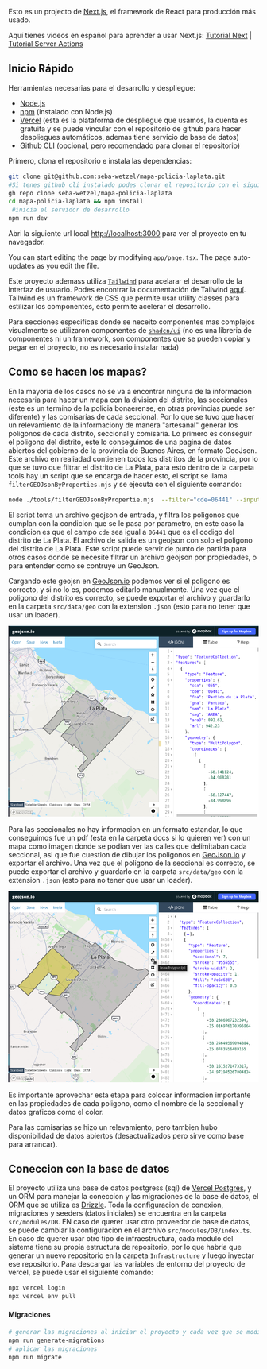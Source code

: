 Esto es un projecto de [Next.js](https://nextjs.org/), el framework de React para producción más usado.

Aquí tienes videos en español para aprender a usar Next.js:
[Tutorial Next](https://www.youtube.com/watch?v=jMy4pVZMyLM) |
[Tutorial Server Actions](https://www.youtube.com/watch?v=m6KESRxAdK4)

## Inicio Rápido

Herramientas necesarias para el desarrollo y despliegue:

- [Node.js](https://nodejs.org/en/download/)
- [npm](https://www.npmjs.com/get-npm) (instalado con Node.js)
- [Vercel](https://vercel.com/) (esta es la plataforma de despliegue que usamos, la cuenta es gratuita y se puede vincular con el repositorio de github para hacer despliegues automáticos, ademas tiene servicio de base de datos)
- [Github CLI](https://cli.github.com/) (opcional, pero recomendado para clonar el repositorio)

Primero, clona el repositorio e instala las dependencias:

```bash
git clone git@github.com:seba-wetzel/mapa-policia-laplata.git
#Si tenes github cli instalado podes clonar el repositorio con el siguiente comando
gh repo clone seba-wetzel/mapa-policia-laplata
cd mapa-policia-laplata && npm install
 #inicia el servidor de desarrollo
npm run dev
```

Abri la siguiente url local [http://localhost:3000](http://localhost:3000) para ver el proyecto en tu navegador.

You can start editing the page by modifying `app/page.tsx`. The page auto-updates as you edit the file.

Este proyecto ademass utiliza [`Tailwind`](https://tailwindcss.com/) para acelarar el desarrollo de la interfaz de usuario. Podes encontrar la documentación de Tailwind [aquí](https://tailwindcss.com/docs).
Tailwind es un framework de CSS que permite usar utility classes para estilizar los componentes, esto permite acelerar el desarrollo.

Para secciones especificas donde se neceito componentes mas complejos visualmente se utilizaron componentes de [`shadcn/ui`](https://ui.shadcn.com/) (no es una libreria de componentes ni un framework, son componentes que se pueden copiar y pegar en el proyecto, no es necesario instalar nada)

## Como se hacen los mapas?

En la mayoria de los casos no se va a encontrar ninguna de la informacion necesaria para hacer un mapa con la division del distrito, las seccionales (este es un termino de la policia bonaerense, en otras provincias puede ser diferente) y las comisarias de cada seccional. Por lo que se tuvo que hacer un relevamiento de la informaciony de manera "artesanal" generar los poligonos de cada distrito, seccional y comisaria.
Lo primero es conseguir el poligono del distrito, este lo conseguimos de una pagina de datos abiertos del gobierno de la provincia de Buenos Aires, en formato GeoJson. Este archivo en realiadad contienen todos los distritos de la provincia, por lo que se tuvo que filtrar el distrito de La Plata, para esto dentro de la carpeta tools hay un script que se encarga de hacer esto, el script se llama `filterGEOJsonByProperties.mjs` y se ejecuta con el siguiente comando:

```bash
node ./tools/filterGEOJsonByPropertie.mjs  --filter="cde=06441" --input=./geo/raw/limite_partidos.geojson --output=./geo/seccionales_la-plata.geojson
```

El script toma un archivo geojson de entrada, y filtra los poligonos que cumplan con la condicion que se le pasa por parametro, en este caso la condicion es que el campo `cde` sea igual a `06441` que es el codigo del distrito de La Plata. El archivo de salida es un geojson con solo el poligono del distrito de La Plata.
Este script puede servir de punto de partida para otros casos donde se necesite filtrar un archivo geojson por propiedades, o para entender como se contruye un GeoJson.

Cargando este geojsn en [GeoJson.io](https://geojson.io/) podemos ver si el poligono es correcto, y si no lo es, podemos editarlo manualmente. Una vez que el poligono del distrito es correcto, se puede exportar el archivo y guardarlo en la carpeta `src/data/geo` con la extension `.json` (esto para no tener que usar un loader).

![Contorno](docs/imgs/contorno.png)

Para las seccionales no hay informacion en un formato estandar, lo que conseguimos fue un pdf (esta en la carpeta docs si lo quieren ver) con un mapa como imagen donde se podian ver las calles que delimitaban cada seccional, asi que fue cuestion de dibujar los poligonos en [GeoJson.io](https://geojson.io/) y exportar el archivo. Una vez que el poligono de la seccional es correcto, se puede exportar el archivo y guardarlo en la carpeta `src/data/geo` con la extension `.json` (esto para no tener que usar un loader).

![Seccional](docs/imgs/seccional.png)

Es importante aprovechar esta etapa para colocar informacion importante en las propiedades de cada poligono, como el nombre de la seccional y datos graficos como el color.

Para las comisarias se hizo un relevamiento, pero tambien hubo disponibilidad de datos abiertos (desactualizados pero sirve como base para arrancar).

## Coneccion con la base de datos

El proyecto utiliza una base de datos postgress (sql) de [Vercel Postgres](https://vercel.com/docs/storage/vercel-postgres), y un ORM para manejar la coneccion y las migraciones de la base de datos, el ORM que se utiliza es [Drizzle](https://orm.drizzle.team/). Toda la configuracion de conexion, migraciones y seeders (datos iniciales) se encuentra en la carpeta `src/modules/DB`. EN caso de querer usar otro proveedor de base de datos, se puede cambiar la configuracion en el archivo `src/modules/DB/index.ts`.
En caso de querer usar otro tipo de infraestructura, cada modulo del sistema tiene su propia estructura de repositorio, por lo que habria que generar un nuevo repositorio en la carpeta `Infrastructure` y luego inyectar ese repositorio.
Para descargar las variables de entorno del proyecto de vercel, se puede usar el siguiente comando:

```bash
npx vercel login
npx vercel env pull
```

#### Migraciones

```bash
# generar las migraciones al iniciar el proyecto y cada vez que se modifique el modelo de datos
npm run generate-migrations
# aplicar las migraciones
npm run migrate
```
